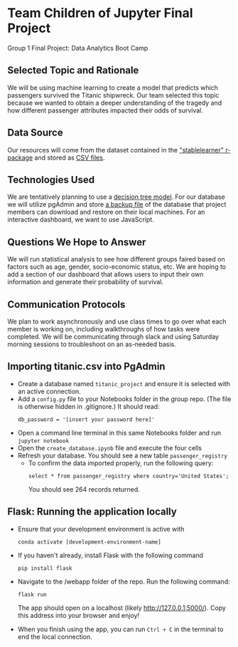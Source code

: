 # Team Children of Jupyter Final Project
Group 1 Final Project: Data Analytics Boot Camp

## Selected Topic and Rationale
We will be using machine learning to create a model that predicts which passengers survived the Titanic shipwreck. Our team selected this topic because we wanted to obtain a deeper understanding of the tragedy and how different passenger attributes impacted their odds of survival.
## Data Source
Our resources will come from the dataset contained in the ["stablelearner" r-package](https://search.r-project.org/CRAN/refmans/DALEX/html/titanic.html#:~:text=According%20to%20the%20website%201317,for%20a%20few%20regular%20passengers.) and stored as [CSV files](Resources/titanic.csv).

## Technologies Used
We are tentatively planning to use a [decision tree model](Notebooks/Titanic-decision-tree.ipynb). For our database we will utilize pgAdmin and store [a backup file](Resources/titanic_project_db_backup.sql) of the database that project members can download and restore on their local machines. For an interactive dashboard, we want to use JavaScript.

## Questions We Hope to Answer
We will run statistical analysis to see how different groups faired based on factors such as age, gender, socio-economic status, etc. We are hoping to add a section of our dashboard that allows users to input their own information and generate their probability of survival.

## Communication Protocols
We plan to work asynchronously and use class times to go over what each member is working on, including walkthroughs of how tasks were completed. We will be communicating through slack and using Saturday morning sessions to troubleshoot on an as-needed basis.

## Importing titanic.csv into PgAdmin
* Create a database named ```titanic_project``` and ensure it is selected with an active connection. 
* Add a ```config.py``` file to your Notebooks folder in the group repo. (The file is otherwise hidden in .gitignore.) It should read:
    ```
    db_password = '[insert your password here]'
    ```
* Open a command line terminal in this same Notebooks folder and run ```jupyter notebook```
* Open the ```create_database.ipynb``` file and execute the four cells 
* Refresh your database. You should see a new table ```passenger_registry```
    * To confirm the data imported properly, run the following query: 
        ```
        select * from passenger_registry where country='United States';
        ```
        You should see 264 records returned. 

## Flask: Running the application locally
* Ensure that your development environment is active with
    ```
    conda activate [development-environment-name]
    ```
* If you haven't already, install Flask with the following command
    ```
    pip install flask
    ```
* Navigate to the /webapp folder of the repo. Run the following command:
    ```
    flask run
    ```

    The app should open on a localhost (likely http://127.0.0.1:5000/). Copy this address into your browser and enjoy!
* When you finish using the app, you can run ```Ctrl + C``` in the terminal to end the local connection. 
    
<!-- * Navigate to the 'children-of-jupyter' repo
* Right-click and open 'Git Bash here'
* Run this command in the terminal:
    ```
    python app.py
    ```
* You should see a message that the Flask application is running on localhost
* Enter the address (usually http://127.0.0.1:5000/) in  your browser to view the application -->